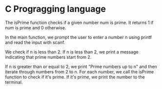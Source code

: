 # C Progragging language

The isPrime function checks if a given number num is prime. It returns 1 if num is prime and 0 otherwise.

In the main function, we prompt the user to enter a number n using printf and read the input with scanf.

We check if n is less than 2. If n is less than 2, we print a message indicating that prime numbers start from 2.

If n is greater than or equal to 2, we print "Prime numbers up to n" and then iterate through numbers from 2 to n. 
For each number, we call the isPrime function to check if it's prime. If it's prime, we print the number to the terminal.
